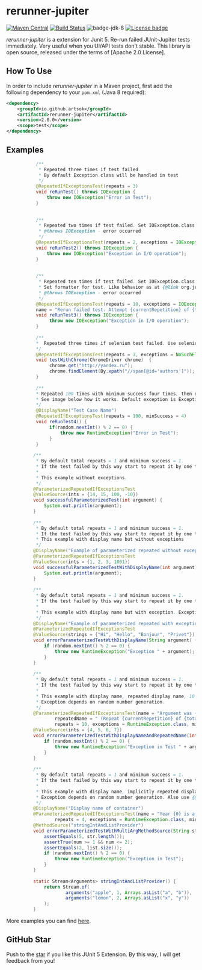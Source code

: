 # rerunner-jupiter
[![Maven Central](https://maven-badges.herokuapp.com/maven-central/io.github.artsok/rerunner-jupiter/badge.svg)](https://maven-badges.herokuapp.com/maven-central/io.github.artsok/rerunner-jupiter)
[![Build Status](https://travis-ci.org/artsok/rerunner-jupiter.svg?branch=master)](https://travis-ci.org/artsok/rerunner-jupiter)
![badge-jdk-8](https://img.shields.io/badge/jdk-8-yellow.svg "JDK-8")
[![License badge](https://img.shields.io/badge/license-Apache2-green.svg)](http://www.apache.org/licenses/LICENSE-2.0)

*rerunner-jupiter* is a extension for Junit 5. 
Re-run failed JUnit-Jupiter tests immediately. Very useful when you UI/API tests don't stable. 
This library is open source, released under the terms of [Apache 2.0 License].

## How To Use

In order to include *rerunner-jupiter* in a Maven project, first add the following dependency to your `pom.xml` (Java 8 required):

```xml
<dependency>
    <groupId>io.github.artsok</groupId>
    <artifactId>rerunner-jupiter</artifactId>
    <version>2.0.0</version>
    <scope>test</scope>
</dependency>
```

## Examples
```java
           /** 
            * Repeated three times if test failed.
            * By default Exception.class will be handled in test
            */
           @RepeatedIfExceptionsTest(repeats = 3)
           void reRunTest() throws IOException {
               throw new IOException("Error in Test");
           }
       
       
           /**
            * Repeated two times if test failed. Set IOException.class that will be handled in test
            * @throws IOException - error occurred
            */
           @RepeatedIfExceptionsTest(repeats = 2, exceptions = IOException.class)
           void reRunTest2() throws IOException {
               throw new IOException("Exception in I/O operation");
           }
       
       
           /**
            * Repeated ten times if test failed. Set IOException.class that will be handled in test
            * Set formatter for test. Like behavior as at {@link org.junit.jupiter.api.RepeatedTest}
            * @throws IOException - error occurred
            */
           @RepeatedIfExceptionsTest(repeats = 10, exceptions = IOException.class, 
           name = "Rerun failed test. Attempt {currentRepetition} of {totalRepetitions}")
           void reRunTest3() throws IOException {
                throw new IOException("Exception in I/O operation");
           }
           
           /**
           *  Repeated three times if selenium test failed. Use selenium-jupiter extension.
           */
           @RepeatedIfExceptionsTest(repeats = 3, exceptions = NoSuchElementException.class)
           void testWithChrome(ChromeDriver chrome)  {
                chrome.get("http://yandex.ru");
                chrome.findElement(By.xpath("//span[@id='authors']"));
           }
           
           /**
           * Repeated 100 times with minimum success four times, then disabled all remaining repeats.
           * See image below how it works. Default exception is Exception.class
           */
           @DisplayName("Test Case Name")
           @RepeatedIfExceptionsTest(repeats = 100, minSuccess = 4)
           void reRunTest4() {
                if(random.nextInt() % 2 == 0) {
                    throw new RuntimeException("Error in Test");
                }
           }        
           
          /**
           * By default total repeats = 1 and minimum success = 1.
           * If the test failed by this way start to repeat it by one time with one minimum success.
           *
           * This example without exceptions.
           */
          @ParameterizedRepeatedIfExceptionsTest
          @ValueSource(ints = {14, 15, 100, -10})
          void successfulParameterizedTest(int argument) {
              System.out.println(argument);
          }
      
          /**
           * By default total repeats = 1 and minimum success = 1.
           * If the test failed by this way start to repeat it by one time with one minimum success.
           * This example with display name but without exceptions
           */
          @DisplayName("Example of parameterized repeated without exception")
          @ParameterizedRepeatedIfExceptionsTest
          @ValueSource(ints = {1, 2, 3, 1001})
          void successfulParameterizedTestWithDisplayName(int argument) {
              System.out.println(argument);
          }
      
          /**
           * By default total repeats = 1 and minimum success = 1.
           * If the test failed by this way start to repeat it by one time with one minimum success.
           *
           * This example with display name but with exception. Exception depends on random number generation.
           */
          @DisplayName("Example of parameterized repeated with exception")
          @ParameterizedRepeatedIfExceptionsTest
          @ValueSource(strings = {"Hi", "Hello", "Bonjour", "Privet"})
          void errorParameterizedTestWithDisplayName(String argument) {
              if (random.nextInt() % 2 == 0) {
                  throw new RuntimeException("Exception " + argument);
              }
          }
      
          /**
           * By default total repeats = 1 and minimum success = 1.
           * If the test failed by this way start to repeat it by one time with one minimum success.
           *
           * This example with display name, repeated display name, 10 repeats and 2 minimum success with exceptions.
           * Exception depends on random number generation.
           */
          @ParameterizedRepeatedIfExceptionsTest(name = "Argument was {0}",
                  repeatedName = " (Repeat {currentRepetition} of {totalRepetitions})",
                  repeats = 10, exceptions = RuntimeException.class, minSuccess = 2)
          @ValueSource(ints = {4, 5, 6, 7})
          void errorParameterizedTestWithDisplayNameAndRepeatedName(int argument) {
              if (random.nextInt() % 2 == 0) {
                  throw new RuntimeException("Exception in Test " + argument);
              }
          }
      
          /**
           * By default total repeats = 1 and minimum success = 1.
           * If the test failed by this way start to repeat it by one time with one minimum success.
           *
           * This example with display name, implicitly repeated display name, 4 repeats and 2 minimum success with exceptions.
           * Exception depends on random number generation. Also use {@link MethodSource}
           */
          @DisplayName("Display name of container")
          @ParameterizedRepeatedIfExceptionsTest(name = "Year {0} is a leap year.",
                  repeats = 4, exceptions = RuntimeException.class, minSuccess = 2)
          @MethodSource("stringIntAndListProvider")
          void errorParameterizedTestWithMultiArgMethodSource(String str, int num, List<String> list)  {
              assertEquals(5, str.length());
              assertTrue(num >= 1 && num <= 2);
              assertEquals(2, list.size());
              if (random.nextInt() % 2 == 0) {
                  throw new RuntimeException("Exception in Test");
              }
          }
      
          static Stream<Arguments> stringIntAndListProvider() {
              return Stream.of(
                      arguments("apple", 1, Arrays.asList("a", "b")),
                      arguments("lemon", 2, Arrays.asList("x", "y"))
              );
          }
```
More examples you can find [here].


## GitHub Star
Push to the [star] if you like this JUnit 5 Extension. By this way, I will get feedback from you!


[here]: https://github.com/artsok/rerunner-jupiter/blob/master/src/test/java/io/github/artsok/ReRunnerTest.java
[star]: https://github.com/artsok/rerunner-jupiter/stargazers
